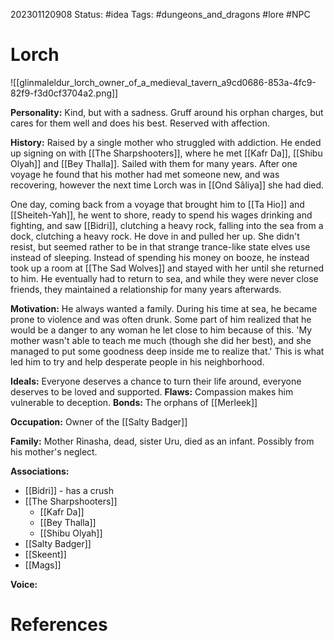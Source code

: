 202301120908
Status: #idea
Tags: #dungeons_and_dragons #lore #NPC 

# Lorch
![[glinmaleldur_lorch_owner_of_a_medieval_tavern_a9cd0686-853a-4fc9-82f9-f3d0cf3704a2.png]]

**Personality:** Kind, but with a sadness. Gruff around his orphan charges, but cares for them well and does his best. Reserved with affection.

**History:** Raised by a single mother who struggled with addiction. He ended up signing on with [[The Sharpshooters]], where he met [[Kafr Da]], [[Shibu Olyah]] and [[Bey Thalla]]. Sailed with them for many years. After one voyage he found that his mother had met someone new, and was recovering, however the next time Lorch was in [[Ond Sâliya]] she had died. 

One day, coming back from a voyage that brought him to [[Ta Hio]] and [[Sheiteh-Yah]], he went to shore, ready to spend his wages drinking and fighting, and saw [[Bidri]], clutching a heavy rock, falling into the sea from a dock, clutching a heavy rock. He dove in and pulled her up. She didn't resist, but seemed rather to be in that strange trance-like state elves use instead of sleeping. Instead of spending his money on booze, he instead took up a room at [[The Sad Wolves]] and stayed with her until she returned to him. He eventually had to return to sea, and while they were never close friends, they maintained a relationship for many years afterwards. 

**Motivation:** He always wanted a family. During his time at sea, he became prone to violence and was often drunk. Some part of him realized that he would be a danger to any woman he let close to him because of this. 'My mother wasn't able to teach me much (though she did her best), and she managed to put some goodness deep inside me to realize that.' This is what led him to try and help desperate people in his neighborhood.

**Ideals:** Everyone deserves a chance to turn their life around, everyone deserves to be loved and supported.
**Flaws:** Compassion makes him vulnerable to deception.
**Bonds:** The orphans of [[Merleek]]

**Occupation:** Owner of the [[Salty Badger]]

**Family:** Mother Rinasha, dead, sister Uru, died as an infant. Possibly from his mother's neglect.

**Associations:** 
- [[Bidri]] - has a crush
- [[The Sharpshooters]]
	- [[Kafr Da]]
	- [[Bey Thalla]]
	- [[Shibu Olyah]]
- [[Salty Badger]]
- [[Skeent]]
- [[Mags]]

**Voice:** 



# References